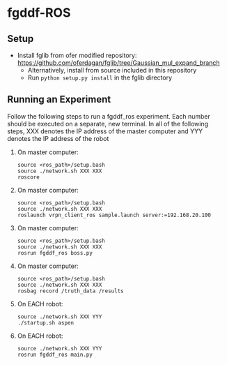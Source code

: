 # fgddf-ROS

## Setup
- Install fglib from ofer modified repository: https://github.com/oferdagan/fglib/tree/Gaussian_mul_expand_branch
    - Alternatively, install from source included in this repository
    - Run ```python setup.py install``` in the fglib directory

## Running an Experiment
Follow the following steps to run a fgddf_ros experiment. Each number should be executed on a separate, new terminal. In all of the following steps, XXX denotes the IP address of the master computer and YYY denotes the IP address of the robot
1. On master computer:
    ```
    source <ros_path>/setup.bash
    source ./network.sh XXX XXX
    roscore
    ```
2. On master computer:
    ```
    source <ros_path>/setup.bash
    source ./network.sh XXX XXX
    roslaunch vrpn_client_ros sample.launch server:=192.168.20.100
    ```
3. On master computer:
    ```
    source <ros_path>/setup.bash
    source ./network.sh XXX XXX
    rosrun fgddf_ros boss.py
    ```
4. On master computer:
    ```
    source <ros_path>/setup.bash
    source ./network.sh XXX XXX
    rosbag record /truth_data /results
    ```
5. On EACH robot:
    ```
    source ./network.sh XXX YYY
    ./startup.sh aspen
    ```
6. On EACH robot:
    ```
    source ./network.sh XXX YYY
    rosrun fgddf_ros main.py
    ```